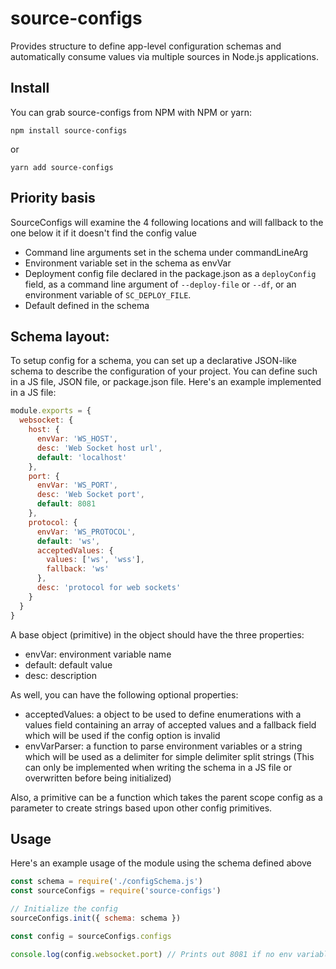 # source-configs
Provides structure to define app-level configuration schemas and automatically consume values via multiple sources in Node.js applications.

## Install

You can grab source-configs from NPM with NPM or yarn:

```
npm install source-configs
```

or

```
yarn add source-configs
```

## Priority basis

SourceConfigs will examine the 4 following locations and will fallback to the one below it if it doesn't find the config value

* Command line arguments set in the schema under commandLineArg
* Environment variable set in the schema as envVar
* Deployment config file declared in the package.json as a `deployConfig` field, as a command line argument of `--deploy-file` or `--df`, or an environment variable of `SC_DEPLOY_FILE`.
* Default defined in the schema

## Schema layout:

To setup config for a schema, you can set up a declarative JSON-like schema to describe the configuration of your project. You can define such in a JS file, JSON file, or package.json file. Here's an example implemented in a JS file:

```js
module.exports = {
  websocket: {
    host: {
      envVar: 'WS_HOST',
      desc: 'Web Socket host url',
      default: 'localhost'
    },
    port: {
      envVar: 'WS_PORT',
      desc: 'Web Socket port',
      default: 8081
    },
    protocol: {
      envVar: 'WS_PROTOCOL',
      default: 'ws',
      acceptedValues: {
        values: ['ws', 'wss'],
        fallback: 'ws'
      },
      desc: 'protocol for web sockets'
    }
  }
}
```

A base object (primitive) in the object should have the three properties:

* envVar: environment variable name
* default: default value
* desc: description

As well, you can have the following optional properties:

* acceptedValues: a object to be used to define enumerations with a values field containing an array of accepted values and a fallback field which will be used if the config option is invalid
* envVarParser: a function to parse environment variables or a string which will be used as a delimiter for simple delimiter split strings (This can only be implemented when writing the schema in a JS file or overwritten before being initialized)

Also, a primitive can be a function which takes the parent scope config as a parameter to create strings based upon other config primitives.

## Usage

Here's an example usage of the module using the schema defined above

```js
const schema = require('./configSchema.js')
const sourceConfigs = require('source-configs')

// Initialize the config
sourceConfigs.init({ schema: schema })

const config = sourceConfigs.configs

console.log(config.websocket.port) // Prints out 8081 if no env variables or deploy config file.
```